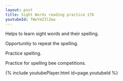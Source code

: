 ```yaml
---
layout: post
title: Sight Words reading practice 176
youtubeId: fWwYmZ3lZew
---
```

 
 
Helps to learn sight words and their spelling.

Opportunitiy to repeat the spelling. 

Practice spelling. 
 
Practice for spelling bee competitions. 
 
{% include youtubePlayer.html id=page.youtubeId %}
 
 
